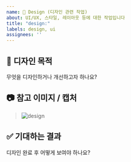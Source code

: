 ```yaml
---
name: 🎨 Design (디자인 관련 작업)
about: UI/UX, 스타일, 레이아웃 등에 대한 작업입니다
title: "design:"
labels: design, ui
assignees: ''
---
```


## 🎨 디자인 목적
무엇을 디자인하거나 개선하고자 하나요?

## 📷 참고 이미지 / 캡처
> ![design](https://...)

## ✅ 기대하는 결과
디자인 완료 후 어떻게 보여야 하나요?
